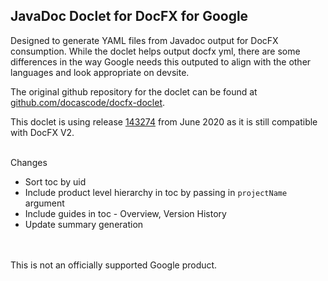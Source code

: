 ## JavaDoc Doclet for DocFX for Google

Designed to generate YAML files from Javadoc output for DocFX consumption. While the doclet helps output docfx yml,
there are some differences in the way Google needs this outputed to align with the other languages and look appropriate
on devsite.

The original github repository for the doclet can be found
at [github.com/docascode/docfx-doclet](https://github.com/docascode/docfx-doclet).

This doclet is using release [143274](https://github.com/docascode/docfx-doclet/releases/tag/143274) from June 2020 as
it is still compatible with DocFX V2.

\
Changes

- Sort toc by uid
- Include product level hierarchy in toc by passing in `projectName` argument
- Include guides in toc - Overview, Version History
- Update summary generation

\
\
This is not an officially supported Google product.